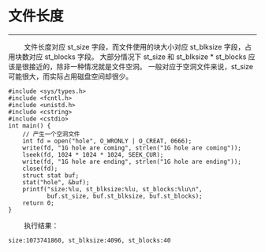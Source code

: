 # 文件长度
***

&emsp;&emsp;
文件长度对应 st\_size 字段，而文件使用的块大小对应 st\_blksize 字段，占用块数对应 st\_blocks 字段。
大部分情况下 st\_size 和 st\_blksize * st\_blocks 应该是很接近的，除非一种情况就是文件空洞。
一般对应于空洞文件来说，st\_size 可能很大，而实际占用磁盘空间却很少。

    #include <sys/types.h>
    #include <fcntl.h>
    #include <unistd.h>
    #include <cstring>
    #include <cstdio>
    int main() {
        // 产生一个空洞文件
        int fd = open("hole", O_WRONLY | O_CREAT, 0666);
        write(fd, "1G hole are coming", strlen("1G hole are coming"));
        lseek(fd, 1024 * 1024 * 1024, SEEK_CUR);
        write(fd, "1G hole are ending", strlen("1G hole are ending"));
        close(fd);
        struct stat buf;
        stat("hole", &buf);
        printf("size:%lu, st_blksize:%lu, st_blocks:%lu\n",
               buf.st_size, buf.st_blksize, buf.st_blocks);
        return 0;
    }

&emsp;&emsp;
执行结果：

    size:1073741860, st_blksize:4096, st_blocks:40